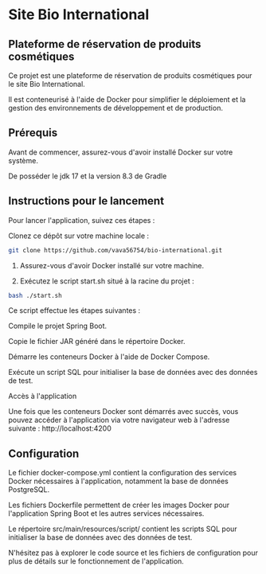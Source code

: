 # Site Bio International 
## Plateforme de réservation de produits cosmétiques
Ce projet est une plateforme de réservation de produits cosmétiques pour le site Bio International. 

Il est conteneurisé à l'aide de Docker pour simplifier le déploiement et la gestion des environnements de développement et de production.

## Prérequis
Avant de commencer, assurez-vous d'avoir installé Docker sur votre système.

De posséder le jdk 17 et la version 8.3 de Gradle

## Instructions pour le lancement
Pour lancer l'application, suivez ces étapes :

Clonez ce dépôt sur votre machine locale :
```bash
git clone https://github.com/vava56754/bio-international.git
```
1. Assurez-vous d'avoir Docker installé sur votre machine.

2. Exécutez le script start.sh situé à la racine du projet :

```bash
bash ./start.sh
```
Ce script effectue les étapes suivantes :

Compile le projet Spring Boot.

Copie le fichier JAR généré dans le répertoire Docker.

Démarre les conteneurs Docker à l'aide de Docker Compose.

Exécute un script SQL pour initialiser la base de données avec des données de test.

Accès à l'application

Une fois que les conteneurs Docker sont démarrés avec succès, vous pouvez accéder à l'application via votre navigateur web à l'adresse suivante : http://localhost:4200

## Configuration

Le fichier docker-compose.yml contient la configuration des services Docker nécessaires à l'application, notamment la base de données PostgreSQL.

Les fichiers Dockerfile permettent de créer les images Docker pour l'application Spring Boot et les autres services nécessaires.

Le répertoire src/main/resources/script/ contient les scripts SQL pour initialiser la base de données avec des données de test.

N'hésitez pas à explorer le code source et les fichiers de configuration pour plus de détails sur le fonctionnement de l'application.

